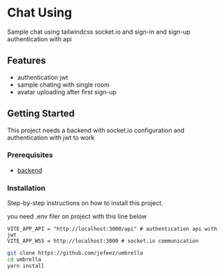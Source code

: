 # Chat Using 

Sample chat using tailwindcss socket.io and sign-in and sign-up authentication with api

## Features

- authentication jwt
- sample chating with single room
- avatar uploading after first sign-up


## Getting Started

This project needs a backend with socket.io configuration and authentication with jwt to work

### Prerequisites

- [backend](https://github.com/jefeez/umbrella-server)


### Installation

Step-by-step instructions on how to install this project.

you need .env filer on project with this line below

```
VITE_APP_API = "http://localhost:3000/api" # authentication api with jwt
VITE_APP_WSS = http://localhost:3000 # socket.io communication
```

```bash
git clone https://github.com/jefeez/umbrella
cd umbrella
yarn install
```
